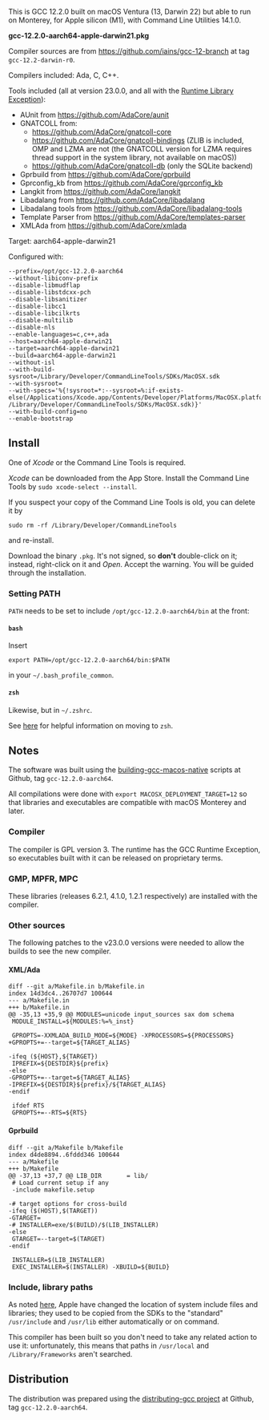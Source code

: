 This is GCC 12.2.0 built on macOS Ventura (13, Darwin 22) but able to run on Monterey, for Apple silicon (M1), with Command Line Utilities 14.1.0.

**gcc-12.2.0-aarch64-apple-darwin21.pkg**

Compiler sources are from https://github.com/iains/gcc-12-branch at tag `gcc-12.2-darwin-r0`.

Compilers included: Ada, C, C++.

Tools included (all at version 23.0.0, and all with the  [Runtime Library Exception][RLE]):

* AUnit from https://github.com/AdaCore/aunit
* GNATCOLL from:
  * https://github.com/AdaCore/gnatcoll-core
  * https://github.com/AdaCore/gnatcoll-bindings (ZLIB is included, OMP and LZMA are not (the GNATCOLL version for LZMA requires thread support in the system library, not available on macOS))
  * https://github.com/AdaCore/gnatcoll-db (only the SQLite backend)
* Gprbuild from https://github.com/AdaCore/gprbuild
* Gprconfig\_kb from https://github.com/AdaCore/gprconfig_kb
* Langkit from https://github.com/AdaCore/langkit
* Libadalang from https://github.com/AdaCore/libadalang
* Libadalang tools from https://github.com/AdaCore/libadalang-tools
* Template Parser from  https://github.com/AdaCore/templates-parser
* XMLAda from https://github.com/AdaCore/xmlada

Target: aarch64-apple-darwin21

Configured with:
```
--prefix=/opt/gcc-12.2.0-aarch64
--without-libiconv-prefix
--disable-libmudflap
--disable-libstdcxx-pch
--disable-libsanitizer
--disable-libcc1
--disable-libcilkrts
--disable-multilib
--disable-nls
--enable-languages=c,c++,ada
--host=aarch64-apple-darwin21
--target=aarch64-apple-darwin21
--build=aarch64-apple-darwin21
--without-isl
--with-build-sysroot=/Library/Developer/CommandLineTools/SDKs/MacOSX.sdk
--with-sysroot=
--with-specs='%{!sysroot=*:--sysroot=%:if-exists-else(/Applications/Xcode.app/Contents/Developer/Platforms/MacOSX.platform/Developer/SDKs/MacOSX.sdk /Library/Developer/CommandLineTools/SDKs/MacOSX.sdk)}'
--with-build-config=no
--enable-bootstrap
```

[RLE]: http://www.gnu.org/licenses/gcc-exception-faq.html

## Install ##

One of _Xcode_ or the Command Line Tools is required.

_Xcode_ can be downloaded from the App Store.
Install the Command Line Tools by `sudo xcode-select --install`.

If you suspect your copy of the Command Line Tools is old, you can delete it by
```
sudo rm -rf /Library/Developer/CommandLineTools
```
and re-install.

Download the binary `.pkg`. It's not signed, so **don't** double-click on it; instead, right-click on it and _Open_. Accept the warning. You will be guided through the installation.

### Setting PATH ###

`PATH` needs to be set to include `/opt/gcc-12.2.0-aarch64/bin` at the front:

#### `bash` ####

Insert
```
export PATH=/opt/gcc-12.2.0-aarch64/bin:$PATH
```
in your `~/.bash_profile_common`.

#### `zsh` ####

Likewise, but in `~/.zshrc`.

See [here][ZSH] for helpful information on moving to `zsh`.

[ZSH]: https://scriptingosx.com/2019/06/moving-to-zsh/

## Notes ##

The software was built using the [building-gcc-macos-native][BUILDING] scripts at Github, tag `gcc-12.2.0-aarch64`.

All compilations were done with `export MACOSX_DEPLOYMENT_TARGET=12` so that libraries and executables are compatible with macOS Monterey and later.

[BUILDING]:https://github.com/simonjwright/building-gcc-macos-native

### Compiler ###

The compiler is GPL version 3. The runtime has the GCC Runtime Exception, so executables built with it can be released on proprietary terms.

### GMP, MPFR, MPC ###

These libraries (releases 6.2.1, 4.1.0, 1.2.1 respectively) are installed with the compiler.

### Other sources ###

The following patches to the v23.0.0 versions were needed to allow the builds to see the new compiler.

#### XML/Ada ####

```
diff --git a/Makefile.in b/Makefile.in
index 14d3dc4..26707d7 100644
--- a/Makefile.in
+++ b/Makefile.in
@@ -35,13 +35,9 @@ MODULES=unicode input_sources sax dom schema
 MODULE_INSTALL=${MODULES:%=%_inst}
 
 GPROPTS=-XXMLADA_BUILD_MODE=${MODE} -XPROCESSORS=${PROCESSORS}
+GPROPTS+=--target=${TARGET_ALIAS}
 
-ifeq (${HOST},${TARGET})
 IPREFIX=${DESTDIR}${prefix}
-else
-GPROPTS+=--target=${TARGET_ALIAS}
-IPREFIX=${DESTDIR}${prefix}/${TARGET_ALIAS}
-endif
 
 ifdef RTS
 GPROPTS+=--RTS=${RTS}
```

#### Gprbuild ####

```
diff --git a/Makefile b/Makefile
index d4de8894..6fddd346 100644
--- a/Makefile
+++ b/Makefile
@@ -37,13 +37,7 @@ LIB_DIR       = lib/
 # Load current setup if any
 -include makefile.setup
 
-# target options for cross-build
-ifeq ($(HOST),$(TARGET))
-GTARGET=
-# INSTALLER=exe/$(BUILD)/$(LIB_INSTALLER)
-else
 GTARGET=--target=$(TARGET)
-endif
 
 INSTALLER=$(LIB_INSTALLER)
 EXEC_INSTALLER=$(INSTALLER) -XBUILD=${BUILD}
```

### Include, library paths ###

As noted [here][SDKS], Apple have changed the location of system include files and libraries; they used to be copied from the SDKs to the "standard" `/usr/include` and `/usr/lib` either automatically or on command.

This compiler has been built so you don't need to take any related action to use it: unfortunately, this means that paths in `/usr/local` and `/Library/Frameworks` aren't searched.

[SDKS]: https://forward-in-code.blogspot.com/2022/03/which-sdk-choices-choices.html

## Distribution ##

The distribution was prepared using the [distributing-gcc project][DIST] at Github, tag `gcc-12.2.0-aarch64`.

[DIST]: https://github.com/simonjwright/distributing-gcc

